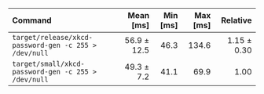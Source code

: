 | Command | Mean [ms] | Min [ms] | Max [ms] | Relative |
|:---|---:|---:|---:|---:|
| `target/release/xkcd-password-gen -c 255 > /dev/null` | 56.9 ± 12.5 | 46.3 | 134.6 | 1.15 ± 0.30 |
| `target/small/xkcd-password-gen -c 255 > /dev/null` | 49.3 ± 7.2 | 41.1 | 69.9 | 1.00 |

